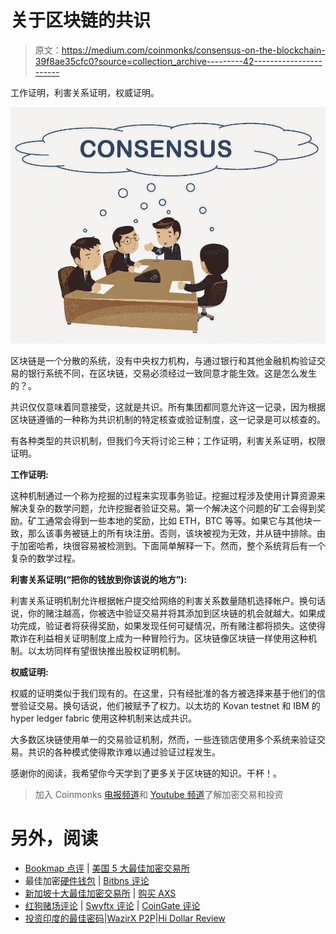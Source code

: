 # 关于区块链的共识

> 原文：<https://medium.com/coinmonks/consensus-on-the-blockchain-39f8ae35cfc0?source=collection_archive---------42----------------------->

工作证明，利害关系证明，权威证明。

![](img/203adfcd649d963249a518468ffbc5c0.png)

区块链是一个分散的系统，没有中央权力机构，与通过银行和其他金融机构验证交易的银行系统不同，在区块链，交易必须经过一致同意才能生效。这是怎么发生的？。

共识仅仅意味着同意接受，这就是共识。所有集团都同意允许这一记录，因为根据区块链遵循的一种称为共识机制的特定核查或验证制度，这一记录是可以核查的。

有各种类型的共识机制，但我们今天将讨论三种；工作证明，利害关系证明，权限证明。

**工作证明:**

这种机制通过一个称为挖掘的过程来实现事务验证。挖掘过程涉及使用计算资源来解决复杂的数学问题，允许挖掘者验证交易。第一个解决这个问题的矿工会得到奖励。矿工通常会得到一些本地的奖励，比如 ETH，BTC 等等。如果它与其他块一致，那么该事务被链上的所有块注册。否则，该块被视为无效，并从链中排除。由于加密哈希，块很容易被检测到。下面简单解释一下。然而，整个系统背后有一个复杂的数学过程。

**利害关系证明(“把你的钱放到你该说的地方”):**

利害关系证明机制允许根据帐户提交给网络的利害关系数量随机选择帐户。换句话说，你的赌注越高，你被选中验证交易并将其添加到区块链的机会就越大。如果成功完成，验证者将获得奖励，如果发现任何可疑情况，所有赌注都将损失。这使得欺诈在利益相关证明制度上成为一种冒险行为。区块链像区块链一样使用这种机制。以太坊同样有望很快推出股权证明机制。

**权威证明:**

权威的证明类似于我们现有的。在这里，只有经批准的各方被选择来基于他们的信誉验证交易。换句话说，他们被赋予了权力。以太坊的 Kovan testnet 和 IBM 的 hyper ledger fabric 使用这种机制来达成共识。

大多数区块链使用单一的交易验证机制，然而，一些连锁店使用多个系统来验证交易。共识的各种模式使得欺诈难以通过验证过程发生。

感谢你的阅读，我希望你今天学到了更多关于区块链的知识。干杯！。

> 加入 Coinmonks [电报频道](https://t.me/coincodecap)和 [Youtube 频道](https://www.youtube.com/c/coinmonks/videos)了解加密交易和投资

# 另外，阅读

*   [Bookmap 点评](https://coincodecap.com/bookmap-review-2021-best-trading-software) | [美国 5 大最佳加密交易所](https://coincodecap.com/crypto-exchange-usa)
*   最佳加密[硬件钱包](/coinmonks/hardware-wallets-dfa1211730c6) | [Bitbns 评论](/coinmonks/bitbns-review-38256a07e161)
*   [新加坡十大最佳加密交易所](https://coincodecap.com/crypto-exchange-in-singapore) | [购买 AXS](https://coincodecap.com/buy-axs-token)
*   [红狗赌场评论](https://coincodecap.com/red-dog-casino-review) | [Swyftx 评论](https://coincodecap.com/swyftx-review) | [CoinGate 评论](https://coincodecap.com/coingate-review)
*   [投资印度的最佳密码](https://coincodecap.com/best-crypto-to-invest-in-india-in-2021)|[WazirX P2P](https://coincodecap.com/wazirx-p2p)|[Hi Dollar Review](https://coincodecap.com/hi-dollar-review)
